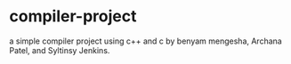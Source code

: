 # compiler-project
a simple compiler project using c++ and c by benyam mengesha, Archana Patel, and  Syltinsy Jenkins. 
